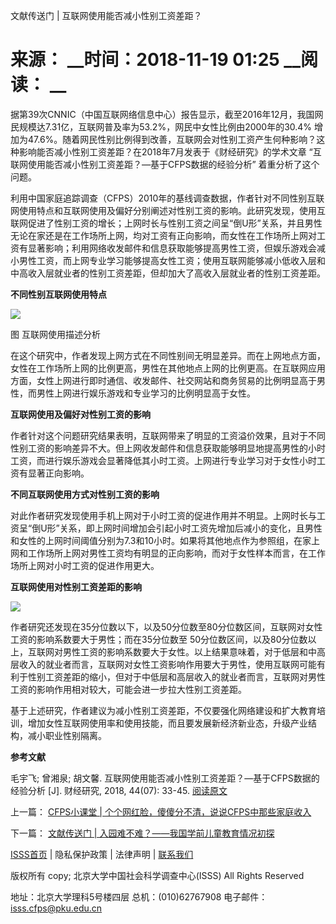  文献传送门 | 互联网使用能否减小性别工资差距？

# 来源： __时间：2018-11-19 01:25 __阅读： __

据第39次CNNIC（中国互联网络信息中心）报告显示，截至2016年12月，我国网民规模达7.31亿，互联网普及率为53.2%，网民中女性比例由2000年的30.4%
增加为47.6%。随着网民性别比例得到改善，互联网会对性别工资产生何种影响？这种影响能否减小性别工资差距？在2018年7月发表于《财经研究》的学术文章
“互联网使用能否减小性别工资差距？—基于CFPS数据的经验分析” 着重分析了这个问题。



利用中国家庭追踪调查（CFPS）2010年的基线调查数据，作者针对不同性别互联网使用特点和互联网使用及偏好分别阐述对性别工资的影响。此研究发现，使用互联网促进了性别工资的增长；上网时长与性别工资之间呈“倒U形”关系，并且男性无论在家还是在工作场所上网，均对工资有正向影响，而女性在工作场所上网对工资有显著影响；利用网络收发邮件和信息获取能够提高男性工资，但娱乐游戏会减小男性工资，而上网专业学习能够提高女性工资；使用互联网能够减小低收入层和中高收入层就业者的性别工资差距，但却加大了高收入层就业者的性别工资差距。



**不同性别互联网使用特点**



![](../../images/content/2020-04/20200401144700745931.png)

图  互联网使用描述分析



在这个研究中，作者发现上网方式在不同性别间无明显差异。而在上网地点方面，女性在工作场所上网的比例更高，男性在其他地点上网的比例更高。在互联网应用方面，女性上网进行即时通信、收发邮件、社交网站和商务贸易的比例明显高于男性，而男性上网进行娱乐游戏和专业学习的比例明显高于女性。



**互联网使用及偏好对性别工资的影响**



作者针对这个问题研究结果表明，互联网带来了明显的工资溢价效果，且对于不同性别工资的影响差异不大。但上网收发邮件和信息获取能够明显地提高男性的小时工资，而进行娱乐游戏会显著降低其小时工资。上网进行专业学习对于女性小时工资有显著正向影响。



**不同互联网使用方式对性别工资的影响**



对此作者研究发现使用手机上网对于小时工资的促进作用并不明显。上网时长与工资呈“倒U形”关系，即上网时间增加会引起小时工资先增加后减小的变化，且男性和女性的上网时间阈值分别为7.3和10小时。如果将其他地点作为参照组，在家上网和工作场所上网对男性工资均有明显的正向影响，而对于女性样本而言，在工作场所上网对小时工资的促进作用更大。



**互联网使用对性别工资差距的影响**



![](../../images/content/2020-04/20200401144903867021.png)



作者研究还发现在35分位数以下，以及50分位数至80分位数区间，互联网对女性工资的影响系数要大于男性；而在35分位数至
50分位数区间，以及80分位数以上，互联网对男性工资的影响系数要大于女性。以上结果意味着，对于低层和中高层收入的就业者而言，互联网对女性工资影响作用要大于男性，使用互联网可能有利于性别工资差距的缩小，但对于中低层和高层收入的就业者而言，互联网对男性工资的影响作用相对较大，可能会进一步拉大性别工资差距。



基于上述研究，作者建议为减小性别工资差距，不仅要强化网络建设和扩大教育培训，增加女性互联网使用率和使用技能，而且要发展新经济新业态，升级产业结构，减小职业性别隔离。





**参考文献**



毛宇飞; 曾湘泉; 胡文馨. 互联网使用能否减小性别工资差距？—基于CFPS数据的经验分析 [J]. 财经研究, 2018, 44(07): 33-45.
[阅读原文](http://qks.sufe.edu.cn/J/CJYJ/Article/Full/A0136c0f8a-5172-4d74-9f79-2b70243b1a9b/CN
"阅读原文")



上一篇： [CFPS小课堂 | 个个网红脸，傻傻分不清，说说CFPS中那些家庭收入](1295352.htm)

下一篇： [文献传送门 | 入园难不难？——我国学前儿童教育情况初探](1295410.htm)

[ISSS首页](http://www.isss.pku.edu.cn/) | 隐私保护政策 | 法律声明 |
[联系我们](../../lxwm/index.htm)

版权所有 copy; 北京大学中国社会科学调查中心(ISSS) All Rights Reserved

地址：北京大学理科5号楼四层 总机：(010)62767908 电子邮件：isss.cfps@pku.edu.cn

